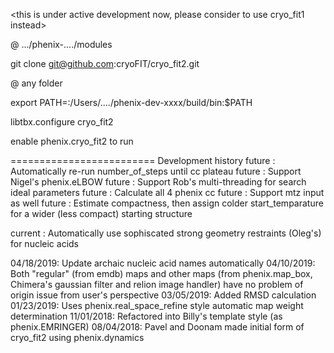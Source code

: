 <this is under active development now, please consider to use cryo_fit1 instead>

@ .../phenix-..../modules

git clone git@github.com:cryoFIT/cryo_fit2.git

@ any folder

export PATH=:/Users/..../phenix-dev-xxxx/build/bin:$PATH

libtbx.configure cryo_fit2

enable phenix.cryo_fit2 to run


=========================
Development history
future    : Automatically re-run number_of_steps until cc plateau
future    : Support Nigel's phenix.eLBOW
future    : Support Rob's multi-threading for search ideal parameters
future    : Calculate all 4 phenix cc
future    : Support mtz input as well
future    : Estimate compactness, then assign colder start_temparature for a wider (less compact) starting structure

current   : Automatically use sophiscated strong geometry restraints (Oleg's) for nucleic acids

04/18/2019: Update archaic nucleic acid names automatically
04/10/2019: Both "regular" (from emdb) maps and other maps (from phenix.map_box, Chimera's gaussian filter and relion image handler) have no problem of origin issue from user's perspective
03/05/2019: Added RMSD calculation
01/23/2019: Uses phenix.real_space_refine style automatic map weight determination
11/01/2018: Refactored into Billy's template style (as phenix.EMRINGER)
08/04/2018: Pavel and Doonam made initial form of cryo_fit2 using phenix.dynamics
